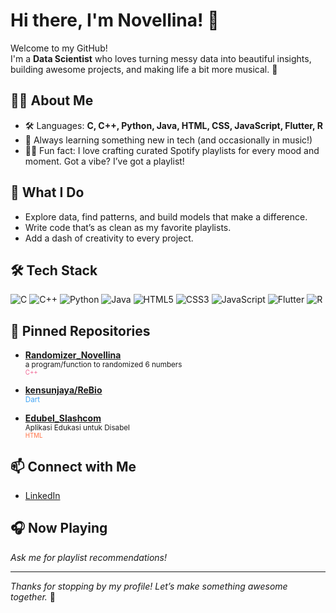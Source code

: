 # Hi there, I'm Novellina! 👋

Welcome to my GitHub!  
I'm a **Data Scientist** who loves turning messy data into beautiful insights, building awesome projects, and making life a bit more musical. 🎵

## 👩‍💻 About Me
- 🛠️ Languages: **C, C++, Python, Java, HTML, CSS, JavaScript, Flutter, R**
- 🌱 Always learning something new in tech (and occasionally in music!)
- 🧑‍🎤 Fun fact: I love crafting curated Spotify playlists for every mood and moment. Got a vibe? I’ve got a playlist!

## 🚀 What I Do
- Explore data, find patterns, and build models that make a difference.
- Write code that’s as clean as my favorite playlists.
- Add a dash of creativity to every project.

## 🛠️ Tech Stack
![C](https://img.shields.io/badge/C-00599C?style=flat-square&logo=c&logoColor=white)
![C++](https://img.shields.io/badge/C++-00599C?style=flat-square&logo=c%2B%2B&logoColor=white)
![Python](https://img.shields.io/badge/Python-3776AB?style=flat-square&logo=python&logoColor=white)
![Java](https://img.shields.io/badge/Java-007396?style=flat-square&logo=java&logoColor=white)
![HTML5](https://img.shields.io/badge/HTML5-E34F26?style=flat-square&logo=html5&logoColor=white)
![CSS3](https://img.shields.io/badge/CSS3-1572B6?style=flat-square&logo=css3&logoColor=white)
![JavaScript](https://img.shields.io/badge/JavaScript-F7DF1E?style=flat-square&logo=javascript&logoColor=black)
![Flutter](https://img.shields.io/badge/Flutter-02569B?style=flat-square&logo=flutter&logoColor=white)
![R](https://img.shields.io/badge/R-276DC3?style=flat-square&logo=r&logoColor=white)

## 📌 Pinned Repositories

- [**Randomizer_Novellina**](https://github.com/novellinae/Randomizer_Novellina)  
  <sub>a program/function to randomized 6 numbers <br> <sup><span style="color:#f06292">C++</span></sup></sub>

- [**kensunjaya/ReBio**](https://github.com/kensunjaya/ReBio)  
  <sub><span style="color:#42a5f5">Dart</span></sub>

- [**Edubel_Slashcom**](https://github.com/novellinae/Edubel_Slashcom)  
  <sub>Aplikasi Edukasi untuk Disabel <br> <sup><span style="color:#ff7043">HTML</span></sup></sub>

## 📫 Connect with Me
- [LinkedIn](https://www.linkedin.com/in/novellina-edyawati)

## 🎧 Now Playing
*Ask me for playlist recommendations!*

---
*Thanks for stopping by my profile! Let’s make something awesome together.* 🚀
